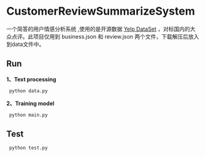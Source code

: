 # CustomerReviewSummarizeSystem

一个简答的用户情感分析系统 ,使用的是开源数据   [Yelp DataSet](https://www.yelp.com/dataset/documentation/main) ，对标国内的大众点评。此项目仅用到 business.json 和 review.json 两个文件，下载解压后放入到data文件中。



## Run



**1、Text processing**

```python
 python data.py
```



**2、Training  model**

```python
 python main.py
```

## Test

```python
 python test.py
```

